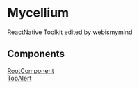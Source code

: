 # Mycellium
ReactNative Toolkit edited by webismymind

## Components
[RootComponent](https://github.com/webismymind/Mycellium/blob/master/Doc/Components/RootComponent.MD)<br />
[TopAlert](https://github.com/webismymind/Mycellium/blob/master/Doc/Components/TopAlert.MD)<br />